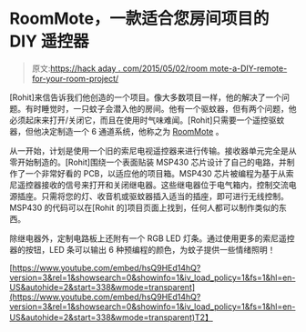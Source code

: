 # RoomMote，一款适合您房间项目的 DIY 遥控器

> 原文:[https://hack aday . com/2015/05/02/room mote-a-DIY-remote-for-your-room-project/](https://hackaday.com/2015/05/02/roommote-a-diy-remote-for-your-room-project/)

[Rohit]来信告诉我们他创造的一个项目。像大多数项目一样，他的解决了一个问题。有时睡觉时，一只蚊子会潜入他的房间。他有一个驱蚊器，但有两个问题，他必须起床来打开/关闭它，而且在使用时气味难闻。[Rohit]只需要一个遥控驱蚊器，但他决定制造一个 6 通道系统，他称之为 [RoomMote](http://rohitg.in/2015/05/01/RoomMote/) 。

从一开始，计划是使用一个旧的索尼电视遥控器来进行传输。接收器单元完全是从零开始制造的。[Rohit]围绕一个表面贴装 MSP430 芯片设计了自己的电路，并制作了一个非常好看的 PCB，以适应他的项目箱。MSP430 芯片被编程为基于从索尼遥控器接收的信号来打开和关闭继电器。这些继电器位于电气箱内，控制交流电源插座。只需将您的灯、收音机或驱蚊器插入适当的插座，即可进行无线控制。MSP430 的代码可以在[Rohit 的]项目页面上找到，任何人都可以制作类似的东西。

除继电器外，定制电路板上还附有一个 RGB LED 灯条。通过使用更多的索尼遥控器的按钮，LED 条可以输出 6 种预编程的颜色，为蚊子提供一些情绪照明！

[https://www.youtube.com/embed/hsQ9HEd14hQ?version=3&rel=1&showsearch=0&showinfo=1&iv_load_policy=1&fs=1&hl=en-US&autohide=2&start=338&wmode=transparent](https://www.youtube.com/embed/hsQ9HEd14hQ?version=3&rel=1&showsearch=0&showinfo=1&iv_load_policy=1&fs=1&hl=en-US&autohide=2&start=338&wmode=transparent)T2】